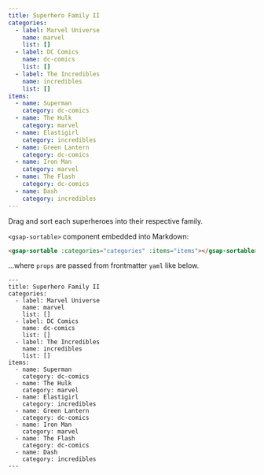 ```yaml
---
title: Superhero Family II
categories:
  - label: Marvel Universe
    name: marvel
    list: []
  - label: DC Comics
    name: dc-comics
    list: []
  - label: The Incredibles
    name: incredibles
    list: []
items:
  - name: Superman
    category: dc-comics
  - name: The Hulk
    category: marvel
  - name: Elastigirl
    category: incredibles
  - name: Green Lantern
    category: dc-comics
  - name: Iron Man
    category: marvel
  - name: The Flash
    category: dc-comics
  - name: Dash
    category: incredibles
---
```


Drag and sort each superheroes into their respective family.

<gsap-sortable :categories="categories" :items="items"></gsap-sortable>

`<gsap-sortable>` component embedded into Markdown:

```md
<gsap-sortable :categories="categories" :items="items"></gsap-sortable>
```

...where `props` are passed from frontmatter `yaml` like below.

```
---
title: Superhero Family II
categories:
  - label: Marvel Universe
    name: marvel
    list: []
  - label: DC Comics
    name: dc-comics
    list: []
  - label: The Incredibles
    name: incredibles
    list: []
items:
  - name: Superman
    category: dc-comics
  - name: The Hulk
    category: marvel
  - name: Elastigirl
    category: incredibles
  - name: Green Lantern
    category: dc-comics
  - name: Iron Man
    category: marvel
  - name: The Flash
    category: dc-comics
  - name: Dash
    category: incredibles
---
```
